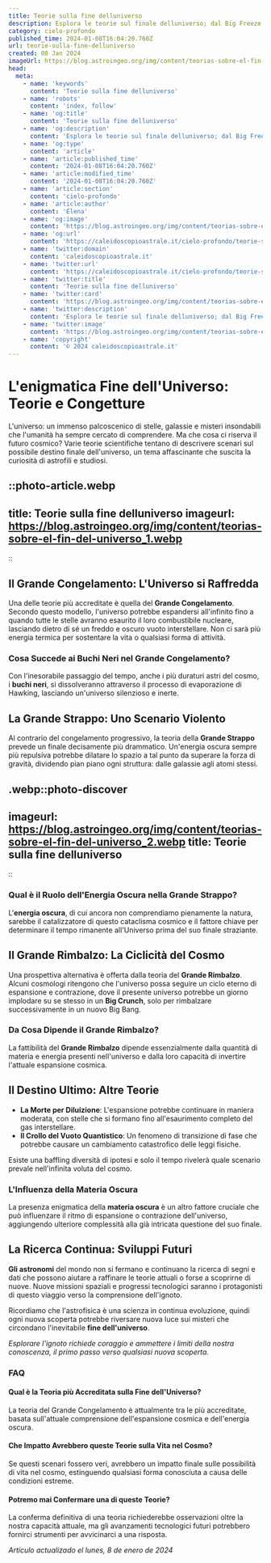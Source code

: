 ```yaml
---
title: Teorie sulla fine delluniverso
description: Esplora le teorie sul finale delluniverso; dal Big Freeze al Big Rip. Scopri i misteri cosmici nella nostra guida dettagliata!
category: cielo-profondo
published_time: 2024-01-08T16:04:20.760Z
url: teorie-sulla-fine-delluniverso
created: 08 Jan 2024
imageUrl: https://blog.astroingeo.org/img/content/teorias-sobre-el-fin-del-universo_1.webp
head:
  meta:
    - name: 'keywords'
      content: 'Teorie sulla fine delluniverso'
    - name: 'robots'
      content: 'index, follow'
    - name: 'og:title'
      content: 'Teorie sulla fine delluniverso'
    - name: 'og:description'
      content: 'Esplora le teorie sul finale delluniverso; dal Big Freeze al Big Rip. Scopri i misteri cosmici nella nostra guida dettagliata!'
    - name: 'og:type'
      content: 'article'
    - name: 'article:published_time'
      content: '2024-01-08T16:04:20.760Z'
    - name: 'article:modified_time'
      content: '2024-01-08T16:04:20.760Z'
    - name: 'article:section'
      content: 'cielo-profondo'
    - name: 'article:author'
      content: 'Elena'
    - name: 'og:image'
      content: 'https://blog.astroingeo.org/img/content/teorias-sobre-el-fin-del-universo_1.webp'
    - name: 'og:url'
      content: 'https://caleidoscopioastrale.it/cielo-profondo/teorie-sulla-fine-delluniverso'
    - name: 'twitter:domain'
      content: 'caleidoscopioastrale.it'
    - name: 'twitter:url'
      content: 'https://caleidoscopioastrale.it/cielo-profondo/teorie-sulla-fine-delluniverso'
    - name: 'twitter:title'
      content: 'Teorie sulla fine delluniverso'
    - name: 'twitter:card'
      content: 'https://blog.astroingeo.org/img/content/teorias-sobre-el-fin-del-universo_1.webp'
    - name: 'twitter:description'
      content: 'Esplora le teorie sul finale delluniverso; dal Big Freeze al Big Rip. Scopri i misteri cosmici nella nostra guida dettagliata!'
    - name: 'twitter:image'
      content: 'https://blog.astroingeo.org/img/content/teorias-sobre-el-fin-del-universo_1.webp'
    - name: 'copyright'
      content: '© 2024 caleidoscopioastrale.it'
---
```

# L'enigmatica Fine dell'Universo: Teorie e Congetture

L'universo: un immenso palcoscenico di stelle, galassie e misteri insondabili che l'umanità ha sempre cercato di comprendere. Ma che cosa ci riserva il futuro cosmico? Varie teorie scientifiche tentano di descrivere scenari sul possibile destino finale dell'universo, un tema affascinante che suscita la curiosità di astrofili e studiosi.

::photo-article.webp
---
title: Teorie sulla fine delluniverso
imageurl: https://blog.astroingeo.org/img/content/teorias-sobre-el-fin-del-universo_1.webp
---
::

## Il Grande Congelamento: L'Universo si Raffredda

Una delle teorie più accreditate è quella del **Grande Congelamento**. Secondo questo modello, l'universo potrebbe espandersi all'infinito fino a quando tutte le stelle avranno esaurito il loro combustibile nucleare, lasciando dietro di sé un freddo e oscuro vuoto interstellare. Non ci sarà più energia termica per sostentare la vita o qualsiasi forma di attività.

### Cosa Succede ai Buchi Neri nel Grande Congelamento?

Con l'inesorabile passaggio del tempo, anche i più duraturi astri del cosmo, i **buchi neri**, si dissolveranno attraverso il processo di evaporazione di Hawking, lasciando un'universo silenzioso e inerte.

## La Grande Strappo: Uno Scenario Violento

Al contrario del congelamento progressivo, la teoria della **Grande Strappo** prevede un finale decisamente più drammatico. Un'energia oscura sempre più repulsiva potrebbe dilatare lo spazio a tal punto da superare la forza di gravità, dividendo pian piano ogni struttura: dalle galassie agli atomi stessi.

.webp::photo-discover
---
imageurl: https://blog.astroingeo.org/img/content/teorias-sobre-el-fin-del-universo_2.webp
title: Teorie sulla fine delluniverso
---
::

### Qual è il Ruolo dell'Energia Oscura nella Grande Strappo?

L'**energia oscura**, di cui ancora non comprendiamo pienamente la natura, sarebbe il catalizzatore di questo cataclisma cosmico e il fattore chiave per determinare il tempo rimanente all'Universo prima del suo finale straziante.

## Il Grande Rimbalzo: La Ciclicità del Cosmo

Una prospettiva alternativa è offerta dalla teoria del **Grande Rimbalzo**. Alcuni cosmologi ritengono che l'universo possa seguire un ciclo eterno di espansione e contrazione, dove il presente universo potrebbe un giorno implodare su se stesso in un **Big Crunch**, solo per rimbalzare successivamente in un nuovo Big Bang.

### Da Cosa Dipende il Grande Rimbalzo?

La fattibilità del **Grande Rimbalzo** dipende essenzialmente dalla quantità di materia e energia presenti nell'universo e dalla loro capacità di invertire l'attuale espansione cosmica.

## Il Destino Ultimo: Altre Teorie

- **La Morte per Diluizione**: L'espansione potrebbe continuare in maniera moderata, con stelle che si formano fino all'esaurimento completo del gas interstellare.
- **Il Crollo del Vuoto Quantistico**: Un fenomeno di transizione di fase che potrebbe causare un cambiamento catastrofico delle leggi fisiche.

Esiste una baffling diversità di ipotesi e solo il tempo rivelerà quale scenario prevale nell'infinita voluta del cosmo.

### L'Influenza della Materia Oscura

La presenza enigmatica della **materia oscura** è un altro fattore cruciale che può influenzare il ritmo di espansione o contrazione dell'universo, aggiungendo ulteriore complessità alla già intricata questione del suo finale.

## La Ricerca Continua: Sviluppi Futuri

**Gli astronomi** del mondo non si fermano e continuano la ricerca di segni e dati che possono aiutare a raffinare le teorie attuali o forse a scoprirne di nuove. Nuove missioni spaziali e progressi tecnologici saranno i protagonisti di questo viaggio verso la comprensione dell'ignoto.

Ricordiamo che l'astrofisica è una scienza in continua evoluzione, quindi ogni nuova scoperta potrebbe riversare nuova luce sui misteri che circondano l'inevitabile **fine dell'universo**.

*Esplorare l'ignoto richiede coraggio e ammettere i limiti della nostra conoscenza, il primo passo verso qualsiasi nuova scoperta.*

### FAQ

#### Qual è la Teoria più Accreditata sulla Fine dell'Universo?
La teoria del Grande Congelamento è attualmente tra le più accreditate, basata sull'attuale comprensione dell'espansione cosmica e dell'energia oscura.

#### Che Impatto Avrebbero queste Teorie sulla Vita nel Cosmo?
Se questi scenari fossero veri, avrebbero un impatto finale sulle possibilità di vita nel cosmo, estinguendo qualsiasi forma conosciuta a causa delle condizioni estreme.

#### Potremo mai Confermare una di queste Teorie?
La conferma definitiva di una teoria richiederebbe osservazioni oltre la nostra capacità attuale, ma gli avanzamenti tecnologici futuri potrebbero fornirci strumenti per avvicinarci a una risposta.

_Artículo actualizado el lunes, 8 de enero de 2024_